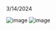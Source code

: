 3/14/2024

![image](https://github.com/dbissell6/DFIR/assets/50979196/45f2905e-d540-4d9e-8032-ba8fbd730b10)
![image](https://github.com/dbissell6/DFIR/assets/50979196/35ff1857-185b-49c3-bd2d-b34d78200b79)

